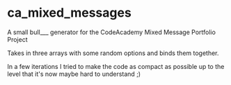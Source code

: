 # ca_mixed_messages

A small bull___ generator for the CodeAcademy Mixed Message Portfolio Project

Takes in three arrays with some random options and binds them together.

In a few iterations I tried to make the code as compact as possible up to the level that it's now maybe hard to understand ;)
